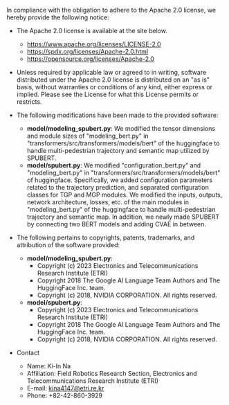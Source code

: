 In compliance with the obligation to adhere to the Apache 2.0 license, we hereby provide the following notice:

* The Apache 2.0 license is available at the site below.
  - https://www.apache.org/licenses/LICENSE-2.0
  - https://spdx.org/licenses/Apache-2.0.html
  - https://opensource.org/licenses/Apache-2.0

*  Unless required by applicable law or agreed to in writing, software distributed under the Apache 2.0 license is distributed on an "as is" basis, without warranties or conditions of any kind, either express or implied. 
   Please see the License for what this License permits or restricts.


* The following modifications have been made to the provided software:
  - **model/modeling_spubert.py**: We modified the tensor dimensions and module sizes of "modeling_bert.py" in "transformers/src/transformers/models/bert" of the huggingface to handle multi-pedestrian trajectory and semantic map utilized by SPUBERT. 
  - **model/spubert.py**: We modified "configuration_bert.py" and "modeling_bert.py" in "transformers/src/transformers/models/bert" of huggingface. Specifically, we added configuration parameters related to the trajectory prediction, and separated configuration classes for TGP and MGP modules. We modified the inputs, outputs, network architecture, losses, etc. of the main modules in "modeling_bert.py" of the huggingface to handle multi-pedestrian trajectory and semantic map. In addition, we newly made SPUBERT by connecting two BERT models and adding CVAE in between.


* The following pertains to copyrights, patents, trademarks, and attribution of the software provided:
  - **model/modeling_spubert.py**: 
    - Copyright (c) 2023 Electronics and Telecommunications Research Institute (ETRI)
    - Copyright 2018 The Google AI Language Team Authors and The HuggingFace Inc. team.
    - Copyright (c) 2018, NVIDIA CORPORATION.  All rights reserved.
  - **model/spubert.py**: 
    - Copyright (c) 2023 Electronics and Telecommunications Research Institute (ETRI)
    - Copyright 2018 The Google AI Language Team Authors and The HuggingFace Inc. team.
    - Copyright (c) 2018, NVIDIA CORPORATION.  All rights reserved.
* Contact
  - Name: Ki-In Na
  - Affiliation: Field Robotics Research Section, Electronics and Telecommunications Research Institute (ETRI) 
  - E-mail: kina4147@etri.re.kr
  - Phone: +82-42-860-3929
